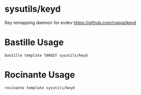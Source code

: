 # sysutils/keyd
Key remapping daemon for evdev
https://github.com/rvaiya/keyd

# Bastille Usage
```shell
bastille template TARGET sysutils/keyd
```

# Rocinante Usage
```shell
rocinante template sysutils/keyd
```
